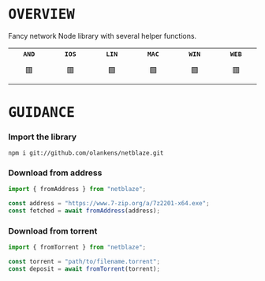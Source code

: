 # <samp>OVERVIEW</samp>

Fancy network Node library with several helper functions.

<table>
  <tr align="center">
    <th><samp>AND</samp></th>
    <th><samp>IOS</samp></th>
    <th><samp>LIN</samp></th>
    <th><samp>MAC</samp></th>
    <th><samp>WIN</samp></th>
    <th><samp>WEB</samp></th>
  </tr>
  <tr align="center" height="50">
    <td width="9999">🟥</td>
    <td width="9999">🟥</td>
    <td width="9999">🟩</td>
    <td width="9999">🟩</td>
    <td width="9999">🟩</td>
    <td width="9999">🟥</td>
  </tr>
</table>

# <samp>GUIDANCE</samp>

### Import the library

```shell
npm i git://github.com/olankens/netblaze.git
```

### Download from address

```js
import { fromAddress } from "netblaze";

const address = "https://www.7-zip.org/a/7z2201-x64.exe";
const fetched = await fromAddress(address);
```

### Download from torrent

```js
import { fromTorrent } from "netblaze";

const torrent = "path/to/filename.torrent";
const deposit = await fromTorrent(torrent);
```
